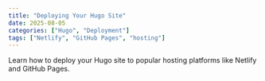 ```yaml
---
title: "Deploying Your Hugo Site"
date: 2025-08-05
categories: ["Hugo", "Deployment"]
tags: ["Netlify", "GitHub Pages", "hosting"]
---
```


Learn how to deploy your Hugo site to popular hosting platforms like Netlify and GitHub Pages.